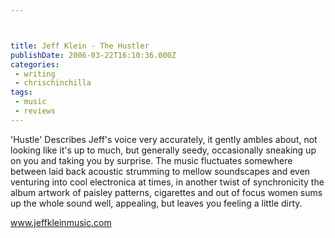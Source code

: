```yaml
---



title: Jeff Klein - The Hustler
publishDate: 2006-03-22T16:10:36.000Z
categories:
 - writing
 - chrischinchilla
tags: 
 - music 
 - reviews
---
```


'Hustle' Describes Jeff's voice very accurately, it gently ambles about, not looking like it's up to much, but generally seedy, occasionally sneaking up on you and taking you by surprise. The music fluctuates somewhere between laid back acoustic strumming to mellow soundscapes and even venturing into cool electronica at times, in another twist of synchronicity the album artwork of paisley patterns, cigarettes and out of focus women sums up the whole sound well, appealing, but leaves you feeling a little dirty.

<a href='https://www.jeffkleinmusic.com' target='_blank'>www.jeffkleinmusic.com</a>
